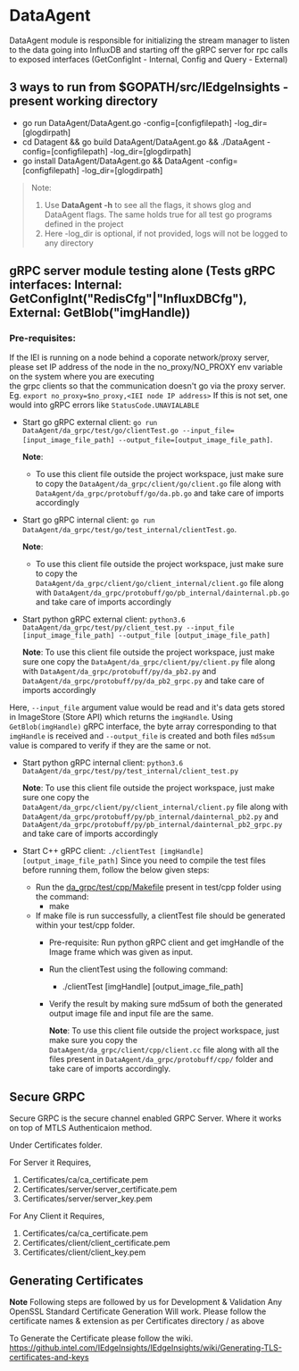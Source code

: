 
# DataAgent

DataAgent module is responsible for initializing the stream manager to listen to the data going into InfluxDB and starting off the gRPC server for rpc calls to exposed interfaces (GetConfigInt - Internal, Config and Query - External)

## 3 ways to run from $GOPATH/src/IEdgeInsights - present working directory
* go run DataAgent/DataAgent.go -config=[configfilepath] -log_dir=[glogdirpath]
* cd Datagent && go build DataAgent/DataAgent.go && ./DataAgent -config=[configfilepath] -log_dir=[glogdirpath]
* go install DataAgent/DataAgent.go && DataAgent -config=[configfilepath] -log_dir=[glogdirpath]
> Note:
> 1. Use **DataAgent -h** to see all the flags, it shows glog and DataAgent flags. The same holds true for all test go programs defined in the project
> 2. Here -log_dir is optional, if not provided, logs will not be logged to any directory

## gRPC server module testing alone (Tests gRPC interfaces: Internal: GetConfigInt("RedisCfg"|"InfluxDBCfg"), External: GetBlob("imgHandle))

### Pre-requisites:
If the IEI is running on a node behind a coporate network/proxy server, please set IP address    of the node in the no_proxy/NO_PROXY env variable  on the system where you are executing   
the grpc clients so that the communication doesn't go via the proxy server.
Eg. `export no_proxy=$no_proxy,<IEI node IP address>`
If this is not set, one would into gRPC errors like `StatusCode.UNAVIALABLE`      

* Start go gRPC external client: `go run DataAgent/da_grpc/test/go/clientTest.go --input_file=[input_image_file_path] --output_file=[output_image_file_path]`.

    **Note**:
    * To use this client file outside the project workspace, just make sure to copy the `DataAgent/da_grpc/client/go/client.go` file along with `DataAgent/da_grpc/protobuff/go/da.pb.go` and take care of imports accordingly

* Start go gRPC internal client: `go run DataAgent/da_grpc/test/go/test_internal/clientTest.go`.

    **Note**:
    * To use this client file outside the project workspace, just make sure to copy the `DataAgent/da_grpc/client/go/client_internal/client.go` file along with `DataAgent/da_grpc/protobuff/go/pb_internal/dainternal.pb.go` and take care of imports accordingly


* Start python gRPC external client: `python3.6 DataAgent/da_grpc/test/py/client_test.py --input_file [input_image_file_path] --output_file [output_image_file_path]`

    **Note**: To use this client file outside the project workspace, just make sure one copy the `DataAgent/da_grpc/client/py/client.py` file along with `DataAgent/da_grpc/protobuff/py/da_pb2.py` and `DataAgent/da_grpc/protobuff/py/da_pb2_grpc.py` and take care of imports accordingly

Here, `--input_file` argument value would be read and it's data gets stored in ImageStore (Store API) which returns the `imgHandle`. Using `GetBlob(imgHandle)` gRPC interface, the byte array corresponding to that `imgHandle` is received and `--output_file` is created and both files `md5sum` value is compared to verify if they are the same or not.

* Start python gRPC internal client: `python3.6 DataAgent/da_grpc/test/py/test_internal/client_test.py`

    **Note**: To use this client file outside the project workspace, just make sure one copy the `DataAgent/da_grpc/client/py/client_internal/client.py` file along with `DataAgent/da_grpc/protobuff/py/pb_internal/dainternal_pb2.py` and `DataAgent/da_grpc/protobuff/py/pb_internal/dainternal_pb2_grpc.py` and take care of imports accordingly


* Start C++ gRPC client: `./clientTest [imgHandle] [output_image_file_path]`
  Since you need to compile the test files before running them, follow the below given steps:
  * Run the [da_grpc/test/cpp/Makefile](da_grpc/test/cpp/Makefile) present in test/cpp folder using the command:
    * make
  * If make file is run successfully, a clientTest file should be generated within your test/cpp folder.
    * Pre-requisite: Run python gRPC client and get imgHandle of the Image frame which was given
      as input.
    * Run the clientTest using the following command:
      * ./clientTest [imgHandle] [output_image_file_path]
    * Verify the result by making sure md5sum of both the generated output image file and input
      file are the same.

      **Note**: To use this client file outside the project workspace, just make sure you copy the `DataAgent/da_grpc/client/cpp/client.cc` file along with all the files present in `DataAgent/da_grpc/protobuff/cpp/` folder and take care of imports accordingly.



## Secure GRPC

Secure GRPC is the secure channel enabled GRPC Server. Where it works on top of
MTLS Authenticaion method.

Under Certificates folder.

For Server it Requires,

  1. Certificates/ca/ca_certificate.pem
  2. Certificates/server/server_certificate.pem
  3. Certificates/server/server_key.pem

For Any Client it Requires,
  1. Certificates/ca/ca_certificate.pem
  2. Certificates/client/client_certificate.pem
  3. Certificates/client/client_key.pem


## Generating Certificates

**Note** Following steps are followed by us for Development & Validation
Any OpenSSL Standard Certificate Generation Will work. Please follow the certificate
names & extension as per Certificates directory / as above

To Generate the Certificate please follow the wiki.
  https://github.intel.com/IEdgeInsights/IEdgeInsights/wiki/Generating-TLS-certificates-and-keys
